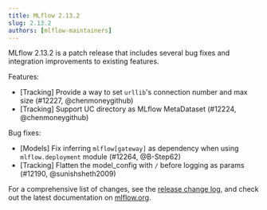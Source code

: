 ```yaml
---
title: MLflow 2.13.2
slug: 2.13.2
authors: [mlflow-maintainers]
---
```


MLflow 2.13.2 is a patch release that includes several bug fixes and integration improvements to existing features.

Features:

- [Tracking] Provide a way to set `urllib`'s connection number and max size (#12227, @chenmoneygithub)
- [Tracking] Support UC directory as MLflow MetaDataset (#12224, @chenmoneygithub)

Bug fixes:

- [Models] Fix inferring `mlflow[gateway]` as dependency when using `mlflow.deployment` module (#12264, @B-Step62)
- [Tracking] Flatten the model_config with `/` before logging as params (#12190, @sunishsheth2009)

For a comprehensive list of changes, see the [release change log](https://github.com/mlflow/mlflow/releases/tag/v2.13.2), and check out the latest documentation on [mlflow.org](http://mlflow.org/).
